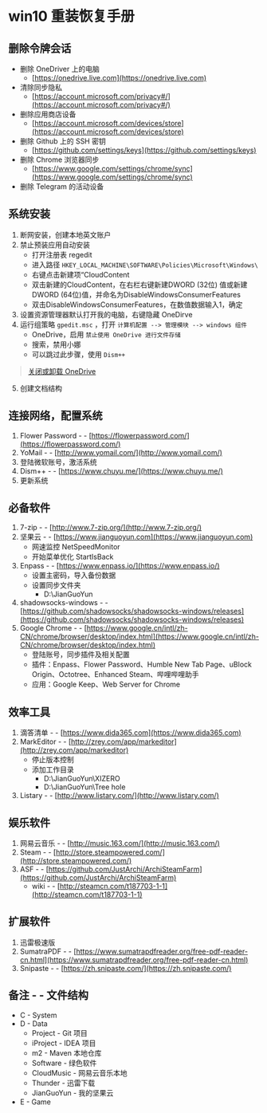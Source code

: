 # win10 重装恢复手册

## 删除令牌会话
- 删除 OneDriver 上的电脑
    - [https://onedrive.live.com](https://onedrive.live.com)
- 清除同步隐私
    - [https://account.microsoft.com/privacy#/](https://account.microsoft.com/privacy#/)
- 删除应用商店设备
    - [https://account.microsoft.com/devices/store](https://account.microsoft.com/devices/store)
- 删除 Github 上的 SSH 密钥
    - [https://github.com/settings/keys](https://github.com/settings/keys)
- 删除 Chrome 浏览器同步
    - [https://www.google.com/settings/chrome/sync](https://www.google.com/settings/chrome/sync)
- 删除 Telegram 的活动设备

## 系统安装
1. 断网安装，创建本地英文账户
2. 禁止预装应用自动安装
    * 打开注册表 regedit
    * 进入路径 `HKEY_LOCAL_MACHINE\SOFTWARE\Policies\Microsoft\Windows\`
    * 右键点击新建项“CloudContent
    * 双击新建的CloudContent，在右栏右键新建DWORD (32位) 值或新建DWORD (64位)值，并命名为DisableWindowsConsumerFeatures
    * 双击DisableWindowsConsumerFeatures，在数值数据输入1，确定
3. 设置资源管理器默认打开我的电脑，右键隐藏 OneDirve
4. 运行组策略 `gpedit.msc` ，打开 `计算机配置 --> 管理模块 --> windows 组件`
    * OneDrive，启用 `禁止使用 OneDrive 进行文件存储`
    * 搜索，禁用小娜
    * 可以跳过此步骤，使用 `Dism++`
> [关闭或卸载 OneDrive](https://support.office.com/zh-cn/article/%E5%85%B3%E9%97%AD%E6%88%96%E5%8D%B8%E8%BD%BD-OneDrive-f32a17ce-3336-40fe-9c38-6efb09f944b0?ui=zh-CN&rs=zh-CN&ad=CN)
5. 创建文档结构

## 连接网络，配置系统
1. Flower Password  - - [https://flowerpassword.com/](https://flowerpassword.com/) 
2. YoMail - - [http://www.yomail.com/](http://www.yomail.com/) 
3. 登陆微软账号，激活系统
4. Dism++ - - [https://www.chuyu.me/](https://www.chuyu.me/) 
5. 更新系统

## 必备软件
1. 7-zip  - - [http://www.7-zip.org/](http://www.7-zip.org/) 
2. 坚果云  - - [https://www.jianguoyun.com](https://www.jianguoyun.com) 
    - 网速监控 NetSpeedMonitor
    - 开始菜单优化 StartIsBack 
3. Enpass - - [https://www.enpass.io/](https://www.enpass.io/)
    - 设置主密码，导入备份数据
    - 设置同步文件夹
        - D:\JianGuoYun
4. shadowsocks-windows - - [https://github.com/shadowsocks/shadowsocks-windows/releases](https://github.com/shadowsocks/shadowsocks-windows/releases) 
5. Google Chrome  - - [https://www.google.cn/intl/zh-CN/chrome/browser/desktop/index.html](https://www.google.cn/intl/zh-CN/chrome/browser/desktop/index.html) 
    - 登陆账号，同步插件及相关配置
    - 插件：Enpass、Flower Password、Humble New Tab Page、uBlock Origin、Octotree、Enhanced Steam、哔哩哔哩助手
    - 应用：Google Keep、Web Server for Chrome

## 效率工具
1. 滴答清单 - - [https://www.dida365.com](https://www.dida365.com)
2. MarkEditor - -  [http://zrey.com/app/markeditor](http://zrey.com/app/markeditor)
    - 停止版本控制
    - 添加工作目录
        - D:\JianGuoYun\XIZERO
        - D:\JianGuoYun\Tree hole
3. Listary - -  [http://www.listary.com/](http://www.listary.com/)

## 娱乐软件
1. 网易云音乐 - -  [http://music.163.com/](http://music.163.com/)
2. Steam  - -  [http://store.steampowered.com/](http://store.steampowered.com/)
3. ASF - - [https://github.com/JustArchi/ArchiSteamFarm](https://github.com/JustArchi/ArchiSteamFarm)
    - wiki - - [http://steamcn.com/t187703-1-1](http://steamcn.com/t187703-1-1)

## 扩展软件
1. 迅雷极速版
2. SumatraPDF - - [https://www.sumatrapdfreader.org/free-pdf-reader-cn.html](https://www.sumatrapdfreader.org/free-pdf-reader-cn.html)
3. Snipaste - - [https://zh.snipaste.com/](https://zh.snipaste.com/)

## 备注 - - 文件结构
- C - System
- D - Data
    - Project - Git 项目
    - iProject - IDEA 项目
    - m2 - Maven 本地仓库
    - Software - 绿色软件
    - CloudMusic - 网易云音乐本地
    - Thunder - 迅雷下载
    - JianGuoYun - 我的坚果云
- E - Game
